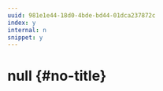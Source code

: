 ```yaml
---
uuid: 981e1e44-18d0-4bde-bd44-01dca237872c
index: y
internal: n
snippet: y
---
```


# null {#no-title}

